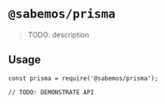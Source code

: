 # `@sabemos/prisma`

> TODO: description

## Usage

```
const prisma = require('@sabemos/prisma');

// TODO: DEMONSTRATE API
```
